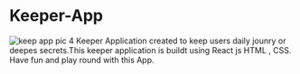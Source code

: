 # Keeper-App
![keep app pic 4](https://user-images.githubusercontent.com/46546858/155817977-653b6f49-800c-4a05-a350-030e0d94dec2.PNG)
Keeper Application created to keep users daily jounry or  deepes secrets.This keeper application is buildt using React js 
HTML , CSS. Have fun and play round with this App. 
